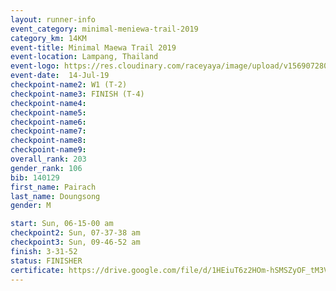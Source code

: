 ```yaml
---
layout: runner-info 
event_category: minimal-meniewa-trail-2019 
category_km: 14KM 
event-title: Minimal Maewa Trail 2019 
event-location: Lampang, Thailand 
event-logo: https://res.cloudinary.com/raceyaya/image/upload/v1569072805/logo/minimal-trail_ktnvsp.jpg 
event-date:  14-Jul-19 
checkpoint-name2: W1 (T-2) 
checkpoint-name3: FINISH (T-4) 
checkpoint-name4: 
checkpoint-name5: 
checkpoint-name6: 
checkpoint-name7: 
checkpoint-name8: 
checkpoint-name9: 
overall_rank: 203
gender_rank: 106
bib: 140129
first_name: Pairach
last_name: Doungsong
gender: M

start: Sun, 06-15-00 am
checkpoint2: Sun, 07-37-38 am
checkpoint3: Sun, 09-46-52 am
finish: 3-31-52
status: FINISHER
certificate: https://drive.google.com/file/d/1HEiuT6z2HOm-hSMSZyOF_tM3V9OuvQs8/view?usp=sharing
---
```

